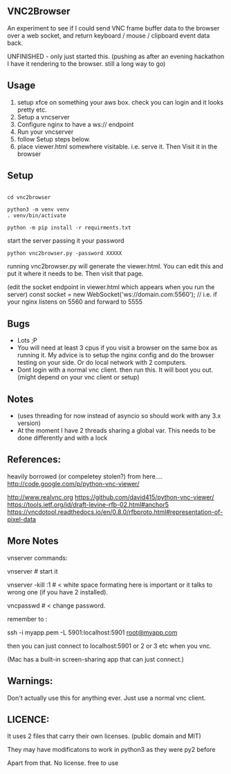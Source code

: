 VNC2Browser
-----------

An experiment to see if I could send VNC frame buffer data to the browser over a web socket,
and return keyboard / mouse / clipboard event data back.

UNFINISHED - only just started this. 
(pushing as after an evening hackathon I have it rendering to the browser. still a long way to go)


Usage
-----

1. setup xfce on something your aws box. check you can login and it looks pretty etc.
2. Setup a vncserver
3. Configure nginx to have a ws:// endpoint
4. Run your vncserver
5. follow Setup steps below.
6. place viewer.html somewhere visitable. i.e. serve it. Then Visit it in the browser


Setup
-----

```

cd vnc2browser

python3 -m venv venv
. venv/bin/activate

python -m pip install -r requirments.txt
```


start the server passing it your password
```
python vnc2browser.py -password XXXXX

```

running vnc2browser.py will generate the viewer.html. You can edit this and put it where it needs to be. Then visit that page.

(edit the socket endpoint in viewer.html which appears when you run the server)
const socket = new WebSocket('ws://domain.com:5560'); // i.e. if your nginx listens on 5560 and forward to 5555





Bugs
---------
- Lots ;P
- You will need at least 3 cpus if you visit a browser on the same box as running it. My advice is to setup the nginx config and do the browser testing on your side. Or do local network with 2 computers.
- Dont login with a normal vnc client. then run this. It will boot you out. (might depend on your vnc client or setup)


Notes
---------
- (uses threading for now instead of asyncio so should work with any 3.x version)
- At the moment I have 2 threads sharing a global var. This needs to be done differently and with a lock


References:
-----------
heavily borrowed (or compeletey stolen?) from here.... http://code.google.com/p/python-vnc-viewer/

  http://www.realvnc.org
  https://github.com/david415/python-vnc-viewer/
  https://tools.ietf.org/id/draft-levine-rfb-02.html#anchor5
  https://vncdotool.readthedocs.io/en/0.8.0/rfbproto.html#representation-of-pixel-data



More Notes
----------

vnserver commands:


vnserver  # start it


vnserver -kill :1  # < white space formating here is important or it talks to wrong one (if you have 2 installed).


vncpasswd  # < change password. 


remember to :


ssh -i myapp.pem -L 5901:localhost:5901 root@myapp.com

then you can just connect to localhost:5901 or 2 or 3 etc when you vnc.

(Mac has a built-in screen-sharing app that can just connect.)




Warnings:
-----------

Don't actually use this for anything ever. Just use a normal vnc client.



LICENCE:
-----------
It uses 2 files that carry their own licenses. (public domain and MIT)

They may have modificatons to work in python3 as they were py2 before

Apart from that. No license. free to use
